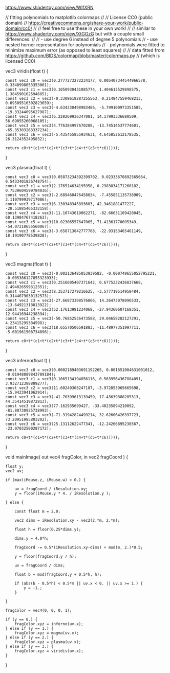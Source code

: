 https://www.shadertoy.com/view/WlfXRN

// fitting polynomials to matplotlib colormaps
//
// License CC0 (public domain) 
//   https://creativecommons.org/share-your-work/public-domain/cc0/
//
// feel free to use these in your own work!
//
// similar to https://www.shadertoy.com/view/XtGGzG but with a couple small differences:
//
//  - use degree 6 instead of degree 5 polynomials
//  - use nested horner representation for polynomials
//  - polynomials were fitted to minimize maximum error (as opposed to least squares)
//
// data fitted from https://github.com/BIDS/colormap/blob/master/colormaps.py
// (which is licensed CC0)


vec3 viridis(float t) {

    const vec3 c0 = vec3(0.2777273272234177, 0.005407344544966578, 0.3340998053353061);
    const vec3 c1 = vec3(0.1050930431085774, 1.404613529898575, 1.384590162594685);
    const vec3 c2 = vec3(-0.3308618287255563, 0.214847559468213, 0.09509516302823659);
    const vec3 c3 = vec3(-4.634230498983486, -5.799100973351585, -19.33244095627987);
    const vec3 c4 = vec3(6.228269936347081, 14.17993336680509, 56.69055260068105);
    const vec3 c5 = vec3(4.776384997670288, -13.74514537774601, -65.35303263337234);
    const vec3 c6 = vec3(-5.435455855934631, 4.645852612178535, 26.3124352495832);

    return c0+t*(c1+t*(c2+t*(c3+t*(c4+t*(c5+t*c6)))));

}

vec3 plasma(float t) {

    const vec3 c0 = vec3(0.05873234392399702, 0.02333670892565664, 0.5433401826748754);
    const vec3 c1 = vec3(2.176514634195958, 0.2383834171260182, 0.7539604599784036);
    const vec3 c2 = vec3(-2.689460476458034, -7.455851135738909, 3.110799939717086);
    const vec3 c3 = vec3(6.130348345893603, 42.3461881477227, -28.51885465332158);
    const vec3 c4 = vec3(-11.10743619062271, -82.66631109428045, 60.13984767418263);
    const vec3 c5 = vec3(10.02306557647065, 71.41361770095349, -54.07218655560067);
    const vec3 c6 = vec3(-3.658713842777788, -22.93153465461149, 18.19190778539828);

    return c0+t*(c1+t*(c2+t*(c3+t*(c4+t*(c5+t*c6)))));

}

vec3 magma(float t) {

    const vec3 c0 = vec3(-0.002136485053939582, -0.000749655052795221, -0.005386127855323933);
    const vec3 c1 = vec3(0.2516605407371642, 0.6775232436837668, 2.494026599312351);
    const vec3 c2 = vec3(8.353717279216625, -3.577719514958484, 0.3144679030132573);
    const vec3 c3 = vec3(-27.66873308576866, 14.26473078096533, -13.64921318813922);
    const vec3 c4 = vec3(52.17613981234068, -27.94360607168351, 12.94416944238394);
    const vec3 c5 = vec3(-50.76852536473588, 29.04658282127291, 4.23415299384598);
    const vec3 c6 = vec3(18.65570506591883, -11.48977351997711, -5.601961508734096);

    return c0+t*(c1+t*(c2+t*(c3+t*(c4+t*(c5+t*c6)))));

}

vec3 inferno(float t) {

    const vec3 c0 = vec3(0.0002189403691192265, 0.001651004631001012, -0.01948089843709184);
    const vec3 c1 = vec3(0.1065134194856116, 0.5639564367884091, 3.932712388889277);
    const vec3 c2 = vec3(11.60249308247187, -3.972853965665698, -15.9423941062914);
    const vec3 c3 = vec3(-41.70399613139459, 17.43639888205313, 44.35414519872813);
    const vec3 c4 = vec3(77.162935699427, -33.40235894210092, -81.80730925738993);
    const vec3 c5 = vec3(-71.31942824499214, 32.62606426397723, 73.20951985803202);
    const vec3 c6 = vec3(25.13112622477341, -12.24266895238567, -23.07032500287172);

    return c0+t*(c1+t*(c2+t*(c3+t*(c4+t*(c5+t*c6)))));

}

void mainImage( out vec4 fragColor, in vec2 fragCoord ) {
    
    float y;
    vec2 uv;
    
    if (max(iMouse.z, iMouse.w) > 0.) {
        
        uv = fragCoord / iResolution.xy;
        y = floor(iMouse.y * 4. / iResolution.y );
        
    } else {

        const float m = 2.0;

        vec2 dims = iResolution.xy - vec2(2.*m, 2.*m);

        float h = floor(0.25*dims.y);

        dims.y = 4.0*h;

        fragCoord -= 0.5*(iResolution.xy-dims) + mod(m, 2.)*0.5;

        y = floor(fragCoord.y / h);

        uv = fragCoord / dims;

        float b = mod(fragCoord.y + 0.5*h, h);

        if (abs(b - 0.5*h) < 0.5*m || uv.x < 0. || uv.x >= 1.) {
            y = -1.;
        }
        
    }

    fragColor = vec4(0, 0, 0, 1);
    
    if (y == 0.) {
        fragColor.xyz = inferno(uv.x);
    } else if (y == 1.) {
        fragColor.xyz = magma(uv.x);
    } else if (y == 2.) {
        fragColor.xyz = plasma(uv.x);
    } else if (y == 3.) {
        fragColor.xyz = viridis(uv.x);
    }
    
}
